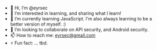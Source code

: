 - 👋 Hi, I’m @eyrsec
- 👀 I’m interested in learning, and sharing what I learn!
- 🌱 I’m currently learning JavaScript. I'm also always learning to be a better version of myself. :)
- 💞️ I’m looking to collaborate on API security, and Android security.
- 📫 How to reach me: eyrsec@gmail.com
- ⚡ Fun fact: ... tbd.

<!---
eyrsec/eyrsec is a ✨ special ✨ repository because its `README.md` (this file) appears on your GitHub profile.
You can click the Preview link to take a look at your changes.
--->
